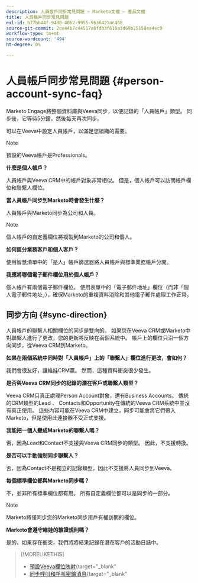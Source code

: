 ```yaml
---
description: 人員客戶同步常見問題 — Marketo文檔 — 產品文檔
title: 人員帳戶同步常見問題
exl-id: b77bb44f-94d0-40b2-9955-9636421ac468
source-git-commit: 2ce44b7c44517a6fdb3f616a3d69b25158ea4ec9
workflow-type: tm+mt
source-wordcount: '494'
ht-degree: 0%

---
```


# 人員帳戶同步常見問題 {#person-account-sync-faq}

Marketo Engage將整個資料庫與Veeva同步，以便記錄的「人員帳戶」類型。 同步後，它等待5分鐘，然後每天再次同步。

可以在Veeva中設定人員帳戶，以滿足您組織的需要。

>[!NOTE]
>
>預設的Veeva帳戶是Professionals。

**什麼是個人帳戶？**

人員帳戶與Veeva CRM中的帳戶對象非常相似。 但是，個人帳戶可以訪問帳戶欄位和聯繫人欄位。

**當人員帳戶同步到Marketo時會發生什麼？**

人員帳戶與Marketo同步為公司和人員。

>[!NOTE]
>
>個人帳戶的自定義欄位將複製到Marketo的公司和個人。

**如何區分業務客戶和個人客戶？**

使用智慧清單中的「是人」帳戶篩選器將人員帳戶與標準業務帳戶分開。

**我應將哪個電子郵件欄位用於個人帳戶？**

個人帳戶有兩個電子郵件欄位。 使用表單中的「電子郵件地址」欄位（而非「個人電子郵件地址」），確保Marketo的重複資料消除和其他電子郵件處理工作正常。

## 同步方向 {#sync-direction}

人員帳戶的聯繫人相關欄位的同步是雙向的。 如果您在Veeva CRM或Marketo中對聯繫人進行了更改，您的更新將反映在兩個系統中。 帳戶上的欄位只沿一個方向同步，從Veeva CRM到Marketo。

**如果在兩個系統中同時對「人員帳戶」上的「聯繫人」欄位進行更改，會如何？**

我們會很友好，讓維娃CRM贏。 然而，這種資料衝突很少發生。

**是否與Veeva CRM同步的記錄的潛在客戶或聯繫人類型？**

Veeva CRM只真正處理Person Account對象，還有Business Accounts。 傳統的CRM類型的Lead 、 Contacts和Opportunity在傳統的Veeva CRM系統中並沒有真正使用。 這些內容可能在Veeva CRM中建立，同步可能會將它們帶入Marketo，但是使用此連接器不受正式支援。

**我能把一個人變成Marketo的聯繫人嗎？**

否，因為Lead和Contact不支援與Veeva CRM同步的類型。 因此，不支援轉換。

**是否可以手動強制同步聯繫人？**

否，因為Contact不是獨立的記錄類型，因此不支援將人員同步到Veeva。

**每個標準欄位都與Marketo同步嗎？**

不，並非所有標準欄位都有用。 所有自定義欄位都可以是同步的一部分。

>[!NOTE]
>
>Marketo將僅同步您的Marketo同步用戶有權訪問的欄位。

**Marketo會遵守維娃的驗證規則嗎？**

是的，如果存在衝突，我們將將結果記錄在潛在客戶的活動日誌中。

>[!MORELIKETHIS]
>
>* [預設Veeva欄位映射](/help/marketo/product-docs/crm-sync/veeva-crm-sync/sync-details/default-veeva-field-mapping.md){target=&quot;_blank&quot;
>* [同步呼叫和呼叫密鑰消息](/help/marketo/product-docs/crm-sync/veeva-crm-sync/sync-details/syncing-call-and-call-key-messages.md){target=&quot;_blank&quot;

